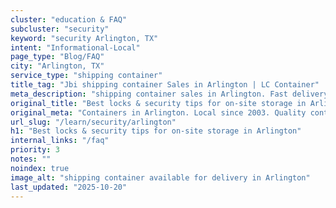 ```yaml
---
cluster: "education & FAQ"
subcluster: "security"
keyword: "security Arlington, TX"
intent: "Informational-Local"
page_type: "Blog/FAQ"
city: "Arlington, TX"
service_type: "shipping container"
title_tag: "Jbi shipping container Sales in Arlington | LC Container"
meta_description: "shipping container sales in Arlington. Fast delivery, competitive pricing. Serving security area. Quote ID: 6RX. Call (214) 524-4168 for your free quote today."
original_title: "Best locks & security tips for on-site storage in Arlington | LC Container"
original_meta: "Containers in Arlington. Local since 2003. Quality containers. Fast delivery. Get your free quote — call (214) 524-4168 today. LC Container — your trusted DF..."
url_slug: "/learn/security/arlington"
h1: "Best locks & security tips for on-site storage in Arlington"
internal_links: "/faq"
priority: 3
notes: ""
noindex: true
image_alt: "shipping container available for delivery in Arlington"
last_updated: "2025-10-20"
---
```


<!-- TODO: Add unique city/inventory copy, images, and internal links here. -->
